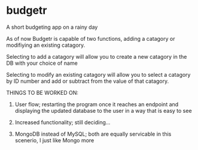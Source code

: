 # budgetr
A short budgeting app on a rainy day

As of now Budgetr is capable of two functions, adding a catagory or modifiying an existing catagory.

Selecting to add a catagory will allow you to create a new catagory in the DB with your choice of name

Selecting to modify an existing catagory will allow you to select a catagory by ID number and add or subtract from the value of that catagory.

THINGS TO BE WORKED ON:

1. User flow; restarting the program once it reaches an endpoint and displaying the updated database to the user in a way that is easy to see

2. Increased functionality; still deciding...

3. MongoDB instead of MySQL; both are equally servicable in this scenerio, I just like Mongo more


